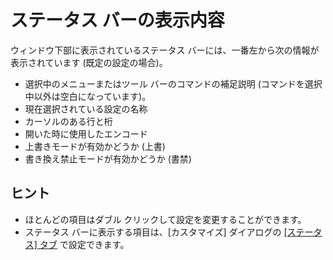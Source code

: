# ステータス バーの表示内容

ウィンドウ下部に表示されているステータス バーには、一番左から次の情報が表示されています (既定の設定の場合)。

- 選択中のメニューまたはツール バーのコマンドの補足説明 (コマンドを選択中以外は空白になっています)。
- 現在選択されている設定の名称
- カーソルのある行と桁
- 開いた時に使用したエンコード
- 上書きモードが有効かどうか (上書)
- 書き換え禁止モードが有効かどうか (書禁)

## ヒント

- ほとんどの項目はダブル クリックして設定を変更することができます。
- ステータス バーに表示する項目は、\[カスタマイズ\] ダイアログの
[\[ステータス\] タブ](../../dlg/customize/status/index) で設定できます。
